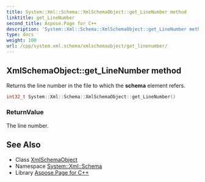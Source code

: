 ```yaml
---
title: System::Xml::Schema::XmlSchemaObject::get_LineNumber method
linktitle: get_LineNumber
second_title: Aspose.Page for C++
description: 'System::Xml::Schema::XmlSchemaObject::get_LineNumber method. Returns the line number in the file to which the schema element refers in C++.'
type: docs
weight: 100
url: /cpp/system.xml.schema/xmlschemaobject/get_linenumber/
---
```

## XmlSchemaObject::get_LineNumber method


Returns the line number in the file to which the **schema** element refers.

```cpp
int32_t System::Xml::Schema::XmlSchemaObject::get_LineNumber()
```


### ReturnValue

The line number.

## See Also

* Class [XmlSchemaObject](../)
* Namespace [System::Xml::Schema](../../)
* Library [Aspose.Page for C++](../../../)
